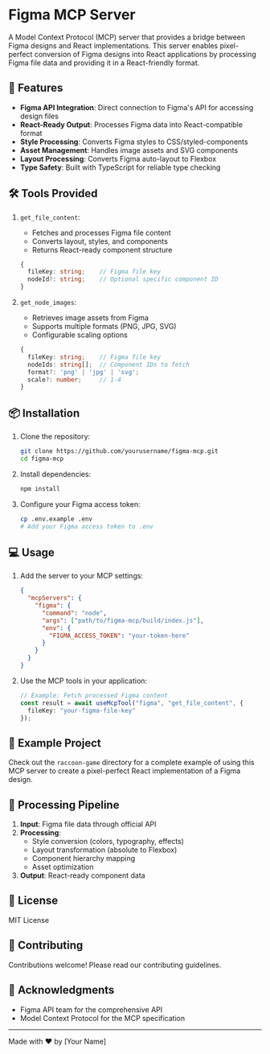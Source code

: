 # Figma MCP Server

A Model Context Protocol (MCP) server that provides a bridge between Figma designs and React implementations. This server enables pixel-perfect conversion of Figma designs into React applications by processing Figma file data and providing it in a React-friendly format.

## 🚀 Features

- **Figma API Integration**: Direct connection to Figma's API for accessing design files
- **React-Ready Output**: Processes Figma data into React-compatible format
- **Style Processing**: Converts Figma styles to CSS/styled-components
- **Asset Management**: Handles image assets and SVG components
- **Layout Processing**: Converts Figma auto-layout to Flexbox
- **Type Safety**: Built with TypeScript for reliable type checking

## 🛠️ Tools Provided

1. `get_file_content`:
   - Fetches and processes Figma file content
   - Converts layout, styles, and components
   - Returns React-ready component structure
   ```typescript
   {
     fileKey: string;    // Figma file key
     nodeId?: string;    // Optional specific component ID
   }
   ```

2. `get_node_images`:
   - Retrieves image assets from Figma
   - Supports multiple formats (PNG, JPG, SVG)
   - Configurable scaling options
   ```typescript
   {
     fileKey: string;    // Figma file key
     nodeIds: string[];  // Component IDs to fetch
     format?: 'png' | 'jpg' | 'svg';
     scale?: number;     // 1-4
   }
   ```

## 📦 Installation

1. Clone the repository:
   ```bash
   git clone https://github.com/yourusername/figma-mcp.git
   cd figma-mcp
   ```

2. Install dependencies:
   ```bash
   npm install
   ```

3. Configure your Figma access token:
   ```bash
   cp .env.example .env
   # Add your Figma access token to .env
   ```

## 💻 Usage

1. Add the server to your MCP settings:
   ```json
   {
     "mcpServers": {
       "figma": {
         "command": "node",
         "args": ["path/to/figma-mcp/build/index.js"],
         "env": {
           "FIGMA_ACCESS_TOKEN": "your-token-here"
         }
       }
     }
   }
   ```

2. Use the MCP tools in your application:
   ```typescript
   // Example: Fetch processed Figma content
   const result = await useMcpTool("figma", "get_file_content", {
     fileKey: "your-figma-file-key"
   });
   ```

## 🧩 Example Project

Check out the `raccoon-game` directory for a complete example of using this MCP server to create a pixel-perfect React implementation of a Figma design.

## 🔄 Processing Pipeline

1. **Input**: Figma file data through official API
2. **Processing**:
   - Style conversion (colors, typography, effects)
   - Layout transformation (absolute to Flexbox)
   - Component hierarchy mapping
   - Asset optimization
3. **Output**: React-ready component data

## 📝 License

MIT License

## 🤝 Contributing

Contributions welcome! Please read our contributing guidelines.

## 🙏 Acknowledgments

- Figma API team for the comprehensive API
- Model Context Protocol for the MCP specification

---
Made with ❤️ by [Your Name]